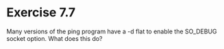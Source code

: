 # Exercise 7.7 
Many versions of the ping program have a -d flat to enable the SO\_DEBUG socket option. What does this do? 
